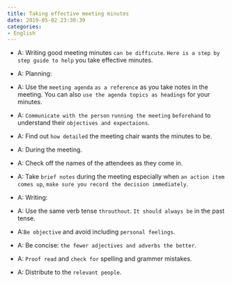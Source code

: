 ```yaml
---
title: Taking effective meeting minutes
date: 2019-05-02 23:30:39
categories:
- English
---
```


- A: Writing good meeting minutes `can be difficute`. `Here is a step by step guide to help` you take effective minutes.

- A: Planning:

- A: Use the `meeting agenda` `as a reference` as you take notes in the meeting. You can also `use the agenda topics as headings` for your minutes.

- A: `Communicate with the person` `running the meeting` `beforehand` to understand their `objectives and expectaions`.

- A: Find out `how detailed` the meeting chair wants the minutes to be.

- A: During the meeting.
  
- A: Check off the names of the attendees as they come in.

- A: Take `brief notes` during the meeting especially when `an action item comes up`, `make sure you record the decision immediately`. 

- A: Writing:

- A: Use the same verb tense `throuthout`. `It should always be` in the past tense.

- A:` Be objective ` and avoid including `personal feelings`.

- A: Be concise: `the fewer adjectives and adverbs the better`.
 
- A: `Proof read` and `check for` spelling and grammer mistakes.

- A: Distribute to the `relevant people`.
